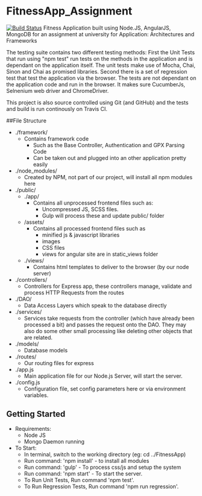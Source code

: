 # FitnessApp_Assignment
[![Build Status](https://travis-ci.com/aashwin/FitnessApp_Assignment.svg?token=QpWRxcsRng9ACRYUVjUW&branch=master)](https://travis-ci.com/aashwin/FitnessApp_Assignment)
Fitness Application built using Node.JS, AngularJS, MongoDB for an assignment at university for Application: Architectures and Frameworks

The testing suite contains two different testing methods:
First the Unit Tests that run using "npm test" run tests on the methods in the application and is dependant on the application itself. The unit tests make use of Mocha, Chai, Sinon and Chai as promised libraries.
Second there is a set of regression test that test the application via the browser. The tests are not dependant on the application code and run in the browser. It makes sure CucumberJs, Selnenium web driver and ChromeDriver.


This project is also source controlled using Git (and GitHub) and the tests and build is run continously on Travis CI.

##File Structure

- ./framework/
    - Contains framework code
        - Such as the Base Controller, Authentication and GPX Parsing Code
        - Can be taken out and plugged into an other application pretty easily
- ./node_modules/
    - Created by NPM, not part of our project, will install all npm modules here
- ./public/
    - ./app/
        - Contains all unprocessed frontend files such as:
            - Uncompressed JS, SCSS files.
            - Gulp will process these and update public/ folder
    - /assets/
        - Contains all processed frontend files such as
            - minified js & javascript libraries
            - images
            - CSS files
            - views for angular site are in static_views folder
    - ./views/
        - Contains html templates to deliver to the browser (by our node server)
- ./controllers/
    - Controllers for Express app, these controllers manage, validate and process HTTP Requests from the routes
- ./DAO/
    - Data Access Layers which speak to the database directly
- ./services/
    - Services take requests from the controller (which have already been processed a bit) and passes the request onto the DAO. They may also do some other small processing like deleting other objects that are related.
- ./models/
    - Database models
- ./routes/
    - Our routing files for express
- ./app.js
    - Main application file for our Node.js Server, will start the server.
- ./config.js
    - Configuration file, set config parameters here or via environment variables.

## Getting Started
- Requirements:
    - Node JS
    - Mongo Daemon running
- To Start:
    - In terminal, switch to the working directory (eg: cd ../FitnessApp)
    - Run command: 'npm install' - to install all modules
    - Run command: 'gulp' - To process css/js and setup the system
    - Run command: 'npm start' - To start the server.
    - To Run Unit Tests, Run command 'npm test'.
    - To Run Regression Tests, Run command 'npm run regression'.